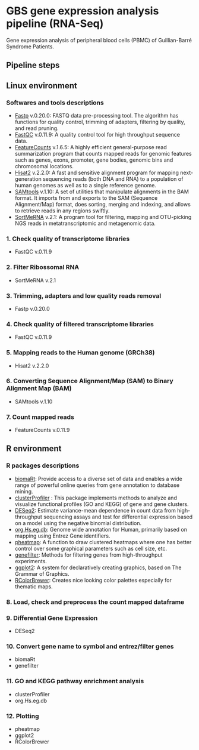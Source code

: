 # GBS gene expression analysis pipeline (RNA-Seq)
Gene expression analysis of peripheral blood cells (PBMC) of Guillian-Barré Syndrome Patients.
## Pipeline steps
## Linux environment
### Softwares and tools descriptions
* [Fastp](https://github.com/OpenGene/fastp) v.0.20.0:  FASTQ data pre-processing tool. The algorithm has functions for quality control, trimming of adapters, filtering by quality, and read pruning.
* [FastQC](https://www.bioinformatics.babraham.ac.uk/projects/fastqc/) v.0.11.9: A quality control tool for high throughput sequence data.
* [FeatureCounts](http://bioinf.wehi.edu.au/featureCounts/) v.1.6.5: A highly efficient general-purpose read summarization program that counts mapped reads for genomic features such as genes, exons, promoter, gene bodies, genomic bins and chromosomal locations.
* [Hisat2](http://daehwankimlab.github.io/hisat2/) v.2.2.0: A fast and sensitive alignment program for mapping next-generation sequencing reads (both DNA and RNA) to a population of human genomes as well as to a single reference genome.
* [SAMtools](http://www.htslib.org/doc/samtools.html) v.1.10: A set of utilities that manipulate alignments in the BAM format. It imports from and exports to the SAM (Sequence Alignment/Map) format, does sorting, merging and indexing, and allows to retrieve reads in any regions swiftly.
* [SortMeRNA](https://bioinfo.lifl.fr/RNA/sortmerna/) v.2.1: A program tool for filtering, mapping and OTU-picking NGS reads in metatranscriptomic and metagenomic data.
### 1. Check quality of transcriptome libraries
  * FastQC v.0.11.9
### 2. Filter Ribossomal RNA
  * SortMeRNA v.2.1
### 3. Trimming, adapters and low quality reads removal  
  * Fastp v.0.20.0
### 4. Check quality of filtered transcriptome libraries  
  * FastQC v.0.11.9
### 5. Mapping reads to the Human genome (GRCh38)
  * Hisat2 v.2.2.0
### 6. Converting Sequence Alignment/Map (SAM) to Binary Alignment Map (BAM)
  * SAMtools v.1.10 
### 7. Count mapped reads
  * FeatureCounts v.0.11.9
## R environment
### R packages descriptions
* [biomaRt](https://bioconductor.org/packages/release/bioc/html/biomaRt.html): Provide access to a diverse set of data and enables a wide range of powerful online queries from gene annotation to database mining.
* [clusterProfiler](https://bioconductor.org/packages/release/bioc/html/clusterProfiler.html) : This package implements methods to analyze and visualize functional profiles (GO and KEGG) of gene and gene clusters.
* [DESeq2](https://bioconductor.org/packages/release/bioc/html/DESeq2.html): Estimate variance-mean dependence in count data from high-throughput sequencing assays and test for differential expression based on a model using the negative binomial distribution.
* [org.Hs.eg.db](https://bioconductor.org/packages/release/data/annotation/html/org.Hs.eg.db.html): Genome wide annotation for Human, primarily based on mapping using Entrez Gene identifiers.
* [pheatmap](https://www.rdocumentation.org/packages/pheatmap/versions/1.0.12/topics/pheatmap): A function to draw clustered heatmaps where one has better control over some graphical parameters such as cell size, etc.
* [genefilter](https://bioconductor.org/packages/release/bioc/html/genefilter.html): Methods for filtering genes from high-throughput experiments.
* [ggplot2](https://github.com/tidyverse/ggplot2): A system for declaratively creating graphics, based on The Grammar of Graphics.
* [RColorBrewer](https://www.rdocumentation.org/packages/RColorBrewer/versions/1.1-2/topics/RColorBrewer): Creates nice looking color palettes especially for thematic maps.

### 8. Load, check and preprocess the count mapped dataframe
### 9. Differential Gene Expression
* DESeq2
### 10. Convert gene name to symbol and entrez/filter genes
* biomaRt
* genefilter
### 11. GO and KEGG pathway enrichment analysis
* clusterProfiler
* org.Hs.eg.db
### 12. Plotting
* pheatmap
* ggplot2
* RColorBrewer
